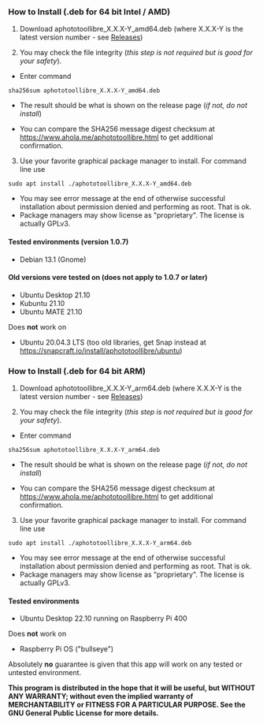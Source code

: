 ### How to Install (.deb for 64 bit Intel / AMD)

1. Download aphototoollibre_X.X.X-Y_amd64.deb (where X.X.X-Y is the latest version number - see [Releases](../../releases))

2. You may check the file integrity (*this step is not required but is good for your safety*). 
- Enter command
```
sha256sum aphototoollibre_X.X.X-Y_amd64.deb
```
- The result should be what is shown on the release page (*if not, do not install*)

- You can compare the SHA256 message digest checksum at https://www.ahola.me/aphototoollibre.html to get additional confirmation.

3. Use your favorite graphical package manager to install. For command line use
```
sudo apt install ./aphototoollibre_X.X.X-Y_amd64.deb
```
   - You may see error message at the end of otherwise successful installation about permission denied and performing as root. That is ok.
   - Package managers may show license as "proprietary". The license is actually GPLv3.

#### Tested environments (version 1.0.7)
- Debian 13.1 (Gnome)

#### Old versions vere tested on (does not apply to 1.0.7 or later)
- Ubuntu Desktop 21.10
- Kubuntu 21.10
- Ubuntu MATE 21.10

Does **not** work on
- Ubuntu 20.04.3 LTS (too old libraries, get Snap instead at https://snapcraft.io/install/aphototoollibre/ubuntu)


### How to Install (.deb for 64 bit ARM)

1. Download aphototoollibre_X.X.X-Y_arm64.deb (where X.X.X-Y is the latest version number - see [Releases](../../releases))

2. You may check the file integrity (*this step is not required but is good for your safety*). 
- Enter command
```
sha256sum aphototoollibre_X.X.X-Y_arm64.deb
```
- The result should be what is shown on the release page (*if not, do not install*)

- You can compare the SHA256 message digest checksum at https://www.ahola.me/aphototoollibre.html to get additional confirmation.

3. Use your favorite graphical package manager to install. For command line use
```
sudo apt install ./aphototoollibre_X.X.X-Y_arm64.deb
```
   - You may see error message at the end of otherwise successful installation about permission denied and performing as root. That is ok.
   - Package managers may show license as "proprietary". The license is actually GPLv3.

#### Tested environments
- Ubuntu Desktop 22.10 running on Raspberry Pi 400

Does **not** work on
- Raspberry Pi OS ("bullseye")



Absolutely **no** guarantee is given that this app will work on any tested or untested environment.

**This program is distributed in the hope that it will be useful, but WITHOUT ANY WARRANTY; without even the implied warranty of
MERCHANTABILITY or FITNESS FOR A PARTICULAR PURPOSE. See the GNU General Public License for more details.**

